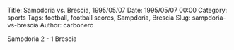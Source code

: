 Title: Sampdoria vs. Brescia, 1995/05/07
Date: 1995/05/07 00:00
Category: sports
Tags: football, football scores, Sampdoria, Brescia
Slug: sampdoria-vs-brescia
Author: carbonero


Sampdoria 2 - 1 Brescia
